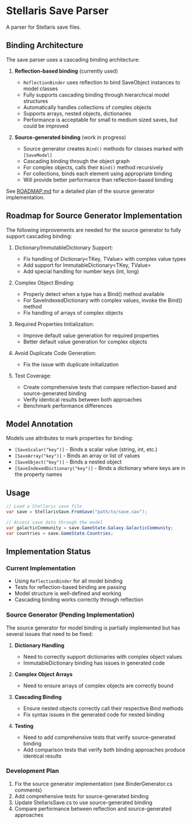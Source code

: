 # Stellaris Save Parser

A parser for Stellaris save files.

## Binding Architecture

The save parser uses a cascading binding architecture:

1. **Reflection-based binding** (currently used)
   - `ReflectionBinder` uses reflection to bind SaveObject instances to model classes
   - Fully supports cascading binding through hierarchical model structures
   - Automatically handles collections of complex objects
   - Supports arrays, nested objects, dictionaries
   - Performance is acceptable for small to medium sized saves, but could be improved

2. **Source-generated binding** (work in progress)
   - Source generator creates `Bind()` methods for classes marked with `[SaveModel]`
   - Cascading binding through the object graph
   - For complex objects, calls their `Bind()` method recursively
   - For collections, binds each element using appropriate binding
   - Will provide better performance than reflection-based binding

See [ROADMAP.md](ROADMAP.md) for a detailed plan of the source generator implementation.

## Roadmap for Source Generator Implementation

The following improvements are needed for the source generator to fully support cascading binding:

1. Dictionary/ImmutableDictionary Support:
   - Fix handling of Dictionary<TKey, TValue> with complex value types
   - Add support for ImmutableDictionary<TKey, TValue>
   - Add special handling for number keys (int, long)

2. Complex Object Binding:
   - Properly detect when a type has a Bind() method available
   - For SaveIndexedDictionary with complex values, invoke the Bind() method
   - Fix handling of arrays of complex objects

3. Required Properties Initialization:
   - Improve default value generation for required properties
   - Better default value generation for complex objects 

4. Avoid Duplicate Code Generation:
   - Fix the issue with duplicate initialization

5. Test Coverage:
   - Create comprehensive tests that compare reflection-based and source-generated binding
   - Verify identical results between both approaches
   - Benchmark performance differences

## Model Annotation

Models use attributes to mark properties for binding:

- `[SaveScalar("key")]` - Binds a scalar value (string, int, etc.)
- `[SaveArray("key")]` - Binds an array or list of values
- `[SaveObject("key")]` - Binds a nested object
- `[SaveIndexedDictionary("key")]` - Binds a dictionary where keys are in the property names

## Usage

```csharp
// Load a Stellaris save file
var save = StellarisSave.FromSave("path/to/save.sav");

// Access save data through the model
var galacticCommunity = save.GameState.Galaxy.GalacticCommunity;
var countries = save.GameState.Countries;
```

## Implementation Status

### Current Implementation
- Using `ReflectionBinder` for all model binding
- Tests for reflection-based binding are passing
- Model structure is well-defined and working
- Cascading binding works correctly through reflection

### Source Generator (Pending Implementation)
The source generator for model binding is partially implemented but has several issues that need to be fixed:

1. **Dictionary Handling**
   - Need to correctly support dictionaries with complex object values
   - ImmutableDictionary binding has issues in generated code

2. **Complex Object Arrays**
   - Need to ensure arrays of complex objects are correctly bound

3. **Cascading Binding**
   - Ensure nested objects correctly call their respective Bind methods
   - Fix syntax issues in the generated code for nested binding

4. **Testing**
   - Need to add comprehensive tests that verify source-generated binding
   - Add comparison tests that verify both binding approaches produce identical results

### Development Plan
1. Fix the source generator implementation (see BinderGenerator.cs comments)
2. Add comprehensive tests for source-generated binding
3. Update StellarisSave.cs to use source-generated binding
4. Compare performance between reflection and source-generated approaches
